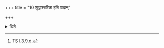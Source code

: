 +++
title = "10 शुद्धाश्चरित्रा इति पादान्"

+++

<details><summary>थिते</summary>

10. with śuddhāścaritrāḥ...[^3] the feet.   

[^3]: TS I.3.9.d.
</details>
